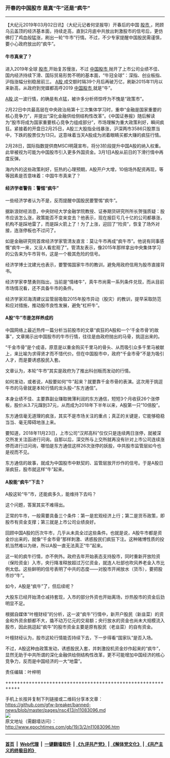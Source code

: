 ### 开春的中国股市 是真“牛”还是“疯牛”
------------------------

<p>
 【大纪元2019年03月02日讯】（大纪元记者何坚报导）开春后的中国
 <a href="http://www.epochtimes.com/gb/tag/%E8%82%A1%E5%B8%82.html">
  股市
 </a>
 ，罔顾乌云盖顶的经济基本面，持续走高，直到2月底中共放出刺激股市的信号后，更仿佛打了鸡血般猛涨，刷出一轮“牛市”行情。不过，不少专家提醒中国股民需谨慎，要小心政府放出的“疯牛”。
</p>
<h4>
 牛市真来了？
</h4>
<p>
 进入2019年全球
 <a href="http://www.epochtimes.com/gb/tag/%E8%82%A1%E5%B8%82.html">
  股市
 </a>
 开始复苏慢涨，不过
 <a href="http://www.epochtimes.com/gb/tag/%E4%B8%AD%E5%9B%BD%E8%82%A1%E5%B8%82.html">
  中国股市
 </a>
 抛开了上市公司业绩不佳、国内经济持续下滑、国际贸易形势不明的基本面，“牛冠全球”：深指、创业板指、沪指涨幅分别稳居前三。
 <a href="http://www.epochtimes.com/gb/tag/a%E8%82%A1.html">
  A股
 </a>
 成交额时隔39个月后再破万亿，刷新2015年11月以来新高，从政府到党媒都高呼2019
 <a href="http://www.epochtimes.com/gb/tag/%E4%B8%AD%E5%9B%BD%E8%82%A1%E5%B8%82.html">
  中国股市
 </a>
 就是“牛”。
</p>
<p>
 <a href="http://www.epochtimes.com/gb/tag/a%E8%82%A1.html">
  A股
 </a>
 这一波行情，的确是有点猛，被许多分析师惊呼为不愧是“政策市”。
</p>
<p>
 2月22日中共最高层在中央政治局第十三次集体学习时，重申“金融是国家重要的核心竞争力”，并提出“深化金融供给侧结构性改革”。《中国证券报》随后解读为“股市将成为国家重要核心竞争力组成部分”，市场理解为重大政策利好，瞬间疯狂。紧接着的开盘日2月25日，A股三大股指全线暴涨，沪深两市3586只股票当中，下跌的股票仅为13只。这意味着当天A股成为闭着眼睛买都大赚的疯狂行情。
</p>
<p>
 2月28日，国际指数提供商MSCI明晟宣布，将分3阶段提升中国A股的纳入权重。此举被视为可能为中国股市引入更多外国资金。3月1日A股从前日的下滑行情中再度反弹。
</p>
<p>
 海内外的这些政策利好，狂热的心理预期，A股开户大增，10倍场外配资再现，等等因素是否意味着：中国牛市真来了？
</p>
<h4>
 经济学者警告：警惕“疯牛”
</h4>
<p>
 一些经济学者认为不是，反而提醒中国股民要警惕“疯牛”。
</p>
<p>
 据新浪财经消息，中央财经大学金融学院教授、证券期货研究所所长贺强质疑：股市应该怎么涨，政策能否不变来变去？他表示，现在报巨亏几十亿的公司都暴涨，机构不是踩地雷了，而是踩火箭上了！为了上涨，迎回了“险资”，恢复了场外对接，连涨停板也不过问了。
</p>
<p>
 如是金融研究院首席经济学家管清友直言：莫让牛市再成“疯牛市”。他说有同事感慨“疯牛一来，又没人看宏观了”。管清友表示，像2015年那样拿出中央集体学习的公告来为牛市背书，这是一个极其危险的信号。
</p>
<p>
 经济学博士沈建光也表示，要警惕国家牛市的教训，避免用政府信用为股市直接背书。
</p>
<p>
 经济学家李慧勇则指出，当前是“情绪牛”，真牛市尚需一系列条件兑现，而从目前市场情况看，还不具备牛市的条件。
</p>
<p>
 经济学家邓海清建议监管层吸取2015年股市异动（股灾）的教训，提早采取防范和应对措施，推动股市良性发展，避免“杠杆牛”。
</p>
<h4>
 A股“牛”市是怎样养成的
</h4>
<p>
 中国网络上最近热传一篇分析当前股市的文章“疯狂的A股和一个‘千金市骨’的故事”，文章揭示出中国股市的牛市行情，往往是由政府抛出的马骨，挑逗出来的。
</p>
<p>
 “千金市骨”是个成语，原意是以重金购买千里马的骨头、从而吸引众多千里马被献上，来比喻为求得贤才而不惜代价。但在中国股市中，政府“千金市骨”不是为吸引人才，而是要诱惑股民入套。
</p>
<p>
 文章认为，本轮“牛市”其实是政府为了推出科创板而发动的行情。
</p>
<p>
 如何发动，或者说，A股要如何“牛”起来？就要靠千金市骨的表演。这次用于挑逗牛市的马骨就是本轮行情的龙头股–“东方通信”。
</p>
<p>
 本身业绩不佳、主要靠副业赚取微薄利润的东方通信，短短3个月收获26个涨停板，股价从3.7元蹿到37元，从而成为2018年下半年以来，A股第一只“10倍股”。
</p>
<p>
 东方通信毫无道理的疯涨，其实不是市场关注的重点；真正的关键是，它能够稳稳当当、毫无障碍地涨上来。
</p>
<p>
 要知道，2018年11月23日，上市公司“汉邦高科”仅仅只是连续两日涨停，就被深交所发关注函进行问询。自那以后，深交所与上交所就再没有针对上市公司连续涨停而进行过问询，哪怕是东方通信这样26次涨停的妖股，中共股市监管层如今也是视而不见。
</p>
<p>
 东方通信的故事，就成为中国股市中默契的、监管层放开炒作的信号。于是A股日渐疯狂，股市就这样“牛”起来。
</p>
<h4>
 A股能“疯牛”下去？
</h4>
<p>
 A股这轮“牛”市，还能疯多久，能维持下去吗？
</p>
<p>
 这个问题，答案其实不难得出。
</p>
<p>
 正常的牛市，一般需要具备三个条件：第一是宏观经济上行；第二是货币政策，即股市有资金支撑；第三就是上市公司业绩良好。
</p>
<p>
 回顾中国A股的历次牛市，几乎从未具全过这些条件。也就是说，A股牛市都是资金炒出来的，就像“千金市骨”那样刺激、诱惑股民们疯狂下注。这种赌博性质的投机当然难以为继，所以A股一直无法真正“牛”起来。
</p>
<p>
 这一轮的疯牛行情，亦不例外。政府去年开始表态支持股市，同时重新开放险资（保险资金）入市，央行降准释放超过万亿资金，就连人社部也吹风养老金入市比例太低。这些鲜明的信号表明了中共的态度——对股市开闸放水（货币），要把股市炒“牛”。
</p>
<p>
 如今，A股是“疯牛”了，但后续呢？
</p>
<p>
 大股东已经开始清仓减持套现，入市的部分外资也开始离场，炒热股市的资金后劲明显不足。
</p>
<p>
 根据自媒体“叶檀财经”的分析，这一波“疯牛”行情中，新开户股民（新韭菜）的资金和外资余额都不大，撬不动万亿元的交易额；央行放水的资金也尚未大规模流入股市，因此挑逗起“疯牛”的股市资金主要是原有股民（老韭菜）的自有资金。
</p>
<p>
 叶檀财经认为，股市这轮行情能否持续下去，下一步得看“国家队”是否入场。
</p>
<p>
 不过，A股这种由政策发动，诱惑股民入套，并刺激投机资金炒作起来的“疯牛”，显然无助于中共所谓的深化金融供给侧结构性改革，更不可能增加中国经济的核心竞争力，反而是中国经济的一大“地雷”。
</p>
<p>
 责任编辑：叶梓明
</p>

+++++++++++++++++++++++++++++++++++++++++++++++++++++++++++<br/><br/>
手机上长按并复制下列链接或二维码分享本文章：<br/>
https://github.com/gfw-breaker/banned-news/blob/master/pages/nsc413/n11083096.md <br/>
<a href='https://github.com/gfw-breaker/banned-news/blob/master/pages/nsc413/n11083096.md'><img src='https://github.com/gfw-breaker/banned-news/blob/master/pages/nsc413/n11083096.md.png'/></a> <br/>
原文地址（需翻墙访问）：http://www.epochtimes.com/gb/19/3/2/n11083096.htm


------------------------
#### [首页](https://github.com/gfw-breaker/banned-news/blob/master/README.md) &nbsp;|&nbsp; [Web代理](https://github.com/labour-camp/helloworld) &nbsp;|&nbsp; [一键翻墙软件](https://github.com/gfw-breaker/nogfw/blob/master/README.md) &nbsp;| [《九评共产党》](https://github.com/gfw-breaker/9ping.md/blob/master/README.md#九评之一评共产党是什么) | [《解体党文化》](https://github.com/gfw-breaker/jtdwh.md/blob/master/README.md) | [《共产主义的终极目的》](https://github.com/gfw-breaker/gczydzjmd.md/blob/master/README.md)

